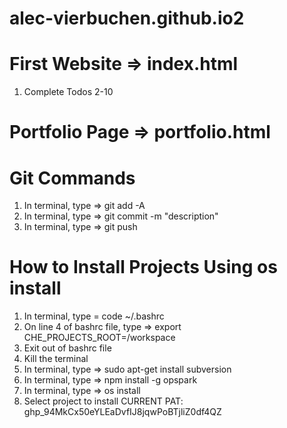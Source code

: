 # alec-vierbuchen.github.io2

# First Website => index.html
1) Complete Todos 2-10

# Portfolio Page => portfolio.html

# Git Commands
1) In terminal, type => git add -A
2) In terminal, type => git commit -m "description"
3) In terminal, type => git push

# How to Install Projects Using os install
1) In terminal, type = code ~/.bashrc
2) On line 4 of bashrc file, type => export CHE_PROJECTS_ROOT=/workspace
3) Exit out of bashrc file
4) Kill the terminal
5) In terminal, type => sudo apt-get install subversion
6) In terminal, type => npm install -g opspark
7) In terminal, type => os install
8) Select project to install
CURRENT PAT: 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
